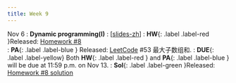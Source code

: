 ```yaml
---
title: Week 9
---
```


Nov 6
: **Dynamic programming(I)**
  :  \[[slides-zh](https://basics.sjtu.edu.cn/~yangqizhe/pdf/algo2023w/slides/AlgoLec9-handout-zh.pdf)\]
:  **HW**{: .label .label-red }Released: [Homework #8](https://basics.sjtu.edu.cn/~yangqizhe/pdf/algo2023w/homework/Algo-hw8.pdf)  
: **PA**{: .label .label-blue } Released: [LeetCode](https://leetcode.cn/problems/maximum-subarray/) #53 最大子数组和.
: **DUE**{: .label .label-yellow} Both **HW**{: .label .label-red } and  **PA**{: .label .label-blue } will be due at 11:59 p.m. on Nov 13. 
: **Sol**{: .label .label-green }Released: [Homework #8 solution](https://basics.sjtu.edu.cn/~yangqizhe/pdf/algo2023w/homework/Algo-hw8sol.pdf)

  

